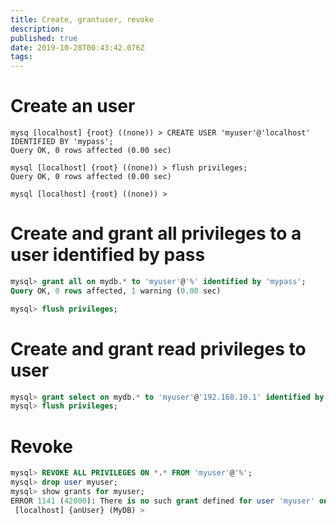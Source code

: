 ```yaml
---
title: Create, grantuser, revoke
description: 
published: true
date: 2019-10-28T00:43:42.076Z
tags: 
---
```


# Create an user


```text
mysq [localhost] {root} ((none)) > CREATE USER 'myuser'@'localhost' IDENTIFIED BY 'mypass';
Query OK, 0 rows affected (0.00 sec)

mysql [localhost] {root} ((none)) > flush privileges;
Query OK, 0 rows affected (0.00 sec)

mysql [localhost] {root} ((none)) > 
```


# Create and grant all privileges to a user identified by pass


```sql
mysql> grant all on mydb.* to 'myuser'@'%' identified by 'mypass';
Query OK, 0 rows affected, 1 warning (0.00 sec)

mysql> flush privileges;
```

# Create and grant read privileges to user


```sql
mysql> grant select on mydb.* to 'myuser'@'192.168.10.1' identified by '2eLhWL1advPBzXi4';
mysql> flush privileges;
```

# Revoke

```sql
mysql> REVOKE ALL PRIVILEGES ON *.* FROM 'myuser'@'%';
mysql> drop user myuser;
mysql> show grants for myuser;
ERROR 1141 (42000): There is no such grant defined for user 'myuser' on host '%'
 [localhost] {anUser} (MyDB) >
```